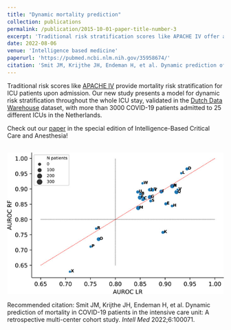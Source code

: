```yaml
---
title: "Dynamic mortality prediction"
collection: publications
permalink: /publication/2015-10-01-paper-title-number-3
excerpt: 'Traditional risk stratification scores like APACHE IV offer a prediction for survival for ICU patients at ICU admission. We present a new, dynamic mortality prediction model, specifically for COVID-19 patients, that offers updated mortality predictions trhoughout the ICU admission.'
date: 2022-08-06
venue: 'Intelligence based medicine'
paperurl: 'https://pubmed.ncbi.nlm.nih.gov/35958674/'
citation: 'Smit JM, Krijthe JH, Endeman H, et al. Dynamic prediction of mortality in COVID-19 patients in the intensive care unit: A retrospective multi-center cohort study. <i>Intell Med </i>2022;6:100071.'
---
```

Traditional risk scores like [APACHE IV](https://pubmed.ncbi.nlm.nih.gov/16540951/) provide mortality risk stratification for ICU patients upon admission. Our new study presents a model for dynamic risk stratification throughout the whole ICU stay, validated in the [Dutch Data Warehouse](https://ccforum.biomedcentral.com/articles/10.1186/s13054-021-03733-z) dataset, with more than 3000 COVID-19 patients admitted to 25 different ICUs in the Netherlands.

Check out our [paper](https://pubmed.ncbi.nlm.nih.gov/35958674/) in the special edition of Intelligence-Based Critical Care and Anesthesia!

<br/><img src='/images/Dyn_mort_results.jpg'>

Recommended citation: Smit JM, Krijthe JH, Endeman H, et al. Dynamic prediction of mortality in COVID-19 patients in the intensive care unit: A retrospective multi-center cohort study. <i>Intell Med </i>2022;6:100071.